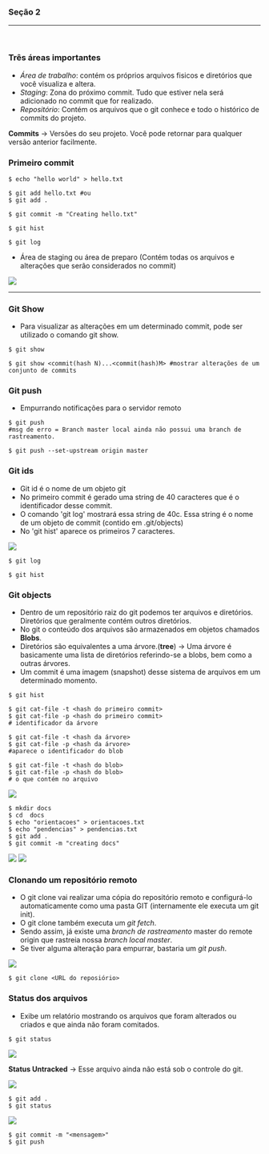 ### **Seção 2**
___
<br>

### Três áreas importantes

* *Área de trabalho*: contém os próprios arquivos fisicos e diretórios que você visualiza e altera.
* *Staging*: Zona do próximo commit. Tudo que estiver nela será adicionado no commit que for realizado.
* *Repositório*: Contém os arquivos que o git conhece e todo o histórico de commits do projeto.

**Commits** -> Versões do seu projeto. Você pode retornar para qualquer versão anterior facilmente.

### Primeiro commit

```
$ echo "hello world" > hello.txt

$ git add hello.txt #ou
$ git add .

$ git commit -m "Creating hello.txt"

$ git hist

$ git log
```

* Área de staging ou área de preparo (Contém todas os arquivos e alterações que serão considerados no commit)

<img src="img/stage.png">

---

### Git Show

* Para visualizar as alterações em um determinado commit, pode ser utilizado o comando git show.

```
$ git show

$ git show <commit(hash N)...<commit(hash)M> #mostrar alterações de um conjunto de commits

```

### Git push

* Empurrando notificações para o servidor remoto

```
$ git push
#msg de erro = Branch master local ainda não possui uma branch de rastreamento.

$ git push --set-upstream origin master

```

### Git ids

* Git id é o nome de um objeto git
* No primeiro commit é gerado uma string de 40 caracteres que é o identificador desse commit.
* O comando 'git log' mostrará essa string de 40c. Essa string é o nome de um objeto de commit (contido em .git/objects)
* No 'git hist' aparece os primeiros 7 caracteres.

<img src="/img/sha1.png">

```
$ git log

$ git hist
```

### Git objects

* Dentro de um repositório raiz do git podemos ter arquivos e diretórios. Diretórios que geralmente contém outros diretórios.
* No git o conteúdo dos arquivos são armazenados em objetos chamados **Blobs**.
* Diretórios são equivalentes a uma árvore.(**tree**)
   -> Uma árvore é basicamente uma lista de diretórios referindo-se a blobs, bem como a outras árvores.
* Um commit é uma imagem (snapshot) desse sistema de arquivos em um determinado momento.

```
$ git hist

$ git cat-file -t <hash do primeiro commit>
$ git cat-file -p <hash do primeiro commit>
# identificador da árvore

$ git cat-file -t <hash da árvore>
$ git cat-file -p <hash da árvore>
#aparece o identificador do blob

$ git cat-file -t <hash do blob>
$ git cat-file -p <hash do blob>
# o que contém no arquivo

```

<img src="/img/objects.png">

```
$ mkdir docs
$ cd  docs
$ echo "orientacoes" > orientacoes.txt
$ echo "pendencias" > pendencias.txt
$ git add .
$ git commit -m "creating docs"
```

<img src="/img/tree.png">

<img src="/img/tr.png">

### Clonando um repositório remoto

* O git clone vai realizar uma cópia do repositório remoto e configurá-lo automaticamente como uma pasta GIT (internamente ele executa um git init).
* O git clone também executa um *git fetch*.
* Sendo assim, já existe uma *branch de rastreamento* master do remote origin que rastreia nossa *branch local master*.
* Se tiver alguma alteração para empurrar, bastaria um *git push*.

<img src="/img/clone.png">

```
$ git clone <URL do reposiório>
```

### Status dos arquivos

* Exibe um relatório mostrando os arquivos que foram alterados ou criados e que ainda não foram comitados.

```
$ git status
```
<img src="/img/unt.png">

**Status Untracked** -> Esse arquivo ainda não está sob o controle do git.

<img src="/img/status.png">

```
$ git add .
$ git status
```
<img src="img/staged.png">

```
$ git commit -m "<mensagem>"
$ git push
```
